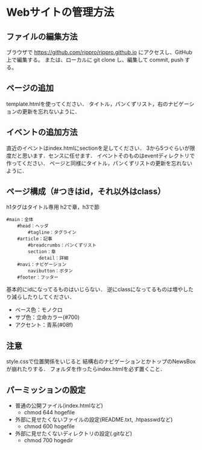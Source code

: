 # Webサイトの管理方法

## ファイルの編集方法

ブラウザで https://github.com/rippro/rippro.github.io にアクセスし、GitHub上で編集する。
または、ローカルに git clone し、編集して commit, push する。

## ページの追加

template.htmlを使ってください．
タイトル，パンくずリスト，右のナビゲーションの更新を忘れないように．

## イベントの追加方法

直近のイベントはindex.htmlにsectionを足してください．
3から5つぐらいが限度だと思います．センスに任せます．
イベントそのものはeventディレクトリで作ってください．
ページと同様にタイトル，パンくずリストの更新を忘れないように．

## ページ構成（#つきはid，それ以外はclass）

h1タグはタイトル専用
h2で章，h3で節

```
#main：全体
	#head：ヘッダ
		#tagline：タグライン
	#article：記事
		#breadcrumbs：パンくずリスト
		section：章
			detail：詳細
	#navi：ナビゲーション
		navibutton：ボタン
	#footer：フッター
```
基本的にidになってるものはいじらない．
逆にclassになってるものは増やしたり減らしたりしてください．

- ベース色：モノクロ
- サブ色：立命カラー(#700)
- アクセント：青系(#08f)

## 注意

style.cssで位置関係をいじると
結構右のナビゲーションとかトップのNewsBoxが崩れたりする．
フォルダを作ったらindex.htmlを必ず置くこと．

## パーミッションの設定
- 普通の公開ファイル(index.htmlなど)
  - chmod 644 hogefile
- 外部に見せたくないファイルの設定(README.txt, .htpasswdなど)
  - chmod 600 hogefile
- 外部に見せたくないディレクトリの設定(.gitなど)
  - chmod 700 hogedir